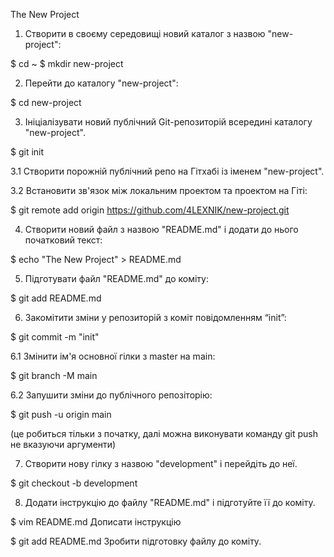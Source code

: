 The New Project

1. Створити в своєму середовищі новий каталог з назвою "new-project":

$	cd ~
$	mkdir new-project

2. Перейти до каталогу "new-project":

$ 	cd new-project

3. Ініціалізувати новий публічний Git-репозиторій всередині каталогу "new-project".

$	git init

3.1 Створити порожній публічний репо на Гітхабі із іменем "new-project".

3.2 Встановити зв'язок між локальним проектом та проектом на Гіті:

$	git remote add origin https://github.com/4LEXNIK/new-project.git


4. Створити новий файл з назвою "README.md" і додати до нього початковий текст:

$	echo "The New Project" > README.md

5. Підготувати файл "README.md" до коміту:

$	git add README.md


6. Закомітити зміни у репозиторій з коміт повідомленням “init”:

$	git commit -m "init"

6.1 Змінити ім'я основної гілки з master на main:

$	git branch -M main

6.2 Запушити зміни до публічного репозіторію:

$	git push -u origin main

(це робиться тільки з початку, далі можна виконувати команду git push не вказуючи аргументи)

7. Створити нову гілку з назвою "development" і перейдіть до неї.

$	git checkout -b development

8. Додати інструкцію до файлу "README.md" і підготуйте її до коміту.

$	vim README.md
    Дописати інструкцію

$	git add README.md
    Зробити підготовку файлу до коміту.